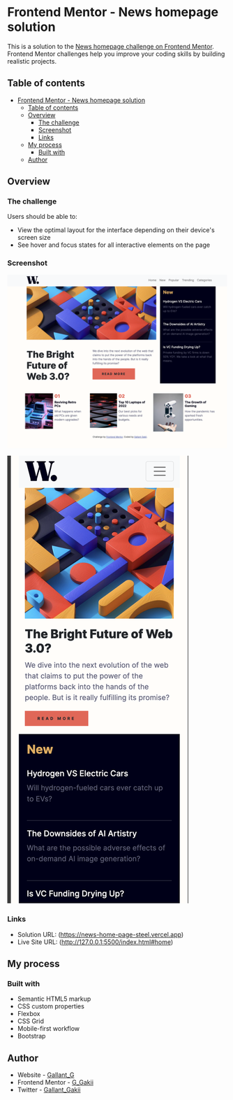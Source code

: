 # Frontend Mentor - News homepage solution

This is a solution to the [News homepage challenge on Frontend Mentor](https://www.frontendmentor.io/challenges/news-homepage-H6SWTa1MFl). Frontend Mentor challenges help you improve your coding skills by building realistic projects.

## Table of contents

- [Frontend Mentor - News homepage solution](#frontend-mentor---news-homepage-solution)
  - [Table of contents](#table-of-contents)
  - [Overview](#overview)
    - [The challenge](#the-challenge)
    - [Screenshot](#screenshot)
    - [Links](#links)
  - [My process](#my-process)
    - [Built with](#built-with)
  - [Author](#author)

## Overview

### The challenge

Users should be able to:

- View the optimal layout for the interface depending on their device's screen size
- See hover and focus states for all interactive elements on the page

### Screenshot

![desktop](https://github.com/G-Gakii/news-home-page/blob/main/assets/images/solution/Screenshot%202024-08-19%20at%2014.20.41.png)

![mobile](https://github.com/G-Gakii/news-home-page/blob/main/assets/images/solution/Screenshot%202024-08-19%20at%2014.21.11.png)

### Links

- Solution URL: (https://news-home-page-steel.vercel.app)
- Live Site URL: (http://127.0.0.1:5500/index.html#home)

## My process

### Built with

- Semantic HTML5 markup
- CSS custom properties
- Flexbox
- CSS Grid
- Mobile-first workflow
- Bootstrap

## Author

- Website - [Gallant_G](https://www.your-site.com)
- Frontend Mentor - [G_Gakii](https://www.frontendmentor.io/profile/yourusername)
- Twitter - [Gallant_Gakii](https://www.twitter.com/yourusername)
